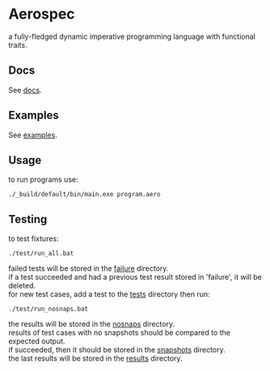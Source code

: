 # Aerospec

a fully-fledged dynamic imperative programming language with functional traits.  

## Docs
See [docs](docs/).

## Examples
See [examples](examples/).

## Usage
to run programs use: 
```
./_build/default/bin/main.exe program.aero
```

## Testing
to test fixtures:
```
./test/run_all.bat
```
failed tests will be stored in the [failure](test/failure) directory.   
if a test succeeded and had a previous test result stored in 'failure', it will be deleted.   
for new test cases, add a test to the [tests](test/tests) directory then run:
```
./test/run_nosnaps.bat
```
the results will be stored in the [nosnaps](test/nosnaps) directory.   
results of test cases with no snapshots should be compared to the expected output.  
if succeeded, then it should be stored in the [snapshots](test/snapshots) directory.  
the last results will be stored in the [results](test/results) directory.
